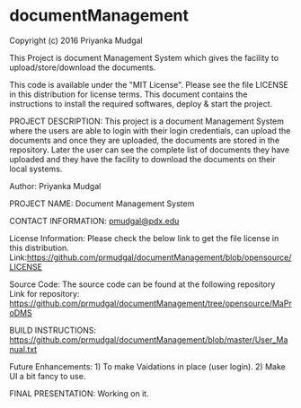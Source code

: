 # documentManagement

Copyright (c) 2016 Priyanka Mudgal

This Project is document Management System which gives the facility to upload/store/download the documents.

This code is available under the "MIT License". Please see the file LICENSE in this distribution for license terms. This document contains the instructions to install the required softwares, deploy & start the project.

PROJECT DESCRIPTION: This project is a document Management System where the users are able to login with their login credentials, can upload the documents and once they are uploaded, the documents are stored in the repository. Later the user can see the complete list of documents they have uploaded and they have the facility to download the documents on their local systems.

Author: Priyanka Mudgal

PROJECT NAME: Document Management System

CONTACT INFORMATION: pmudgal@pdx.edu

License Information: Please check the below link to get the file license in this distribution. Link:https://github.com/prmudgal/documentManagement/blob/opensource/LICENSE

Source Code: The source code can be found at the following repository Link for repository: https://github.com/prmudgal/documentManagement/tree/opensource/MaProDMS

BUILD INSTRUCTIONS:
https://github.com/prmudgal/documentManagement/blob/master/User_Manual.txt


Future Enhancements: 1) To make Vaidations in place (user login). 2) Make UI a bit fancy to use.

FINAL PRESENTATION: Working on it.
